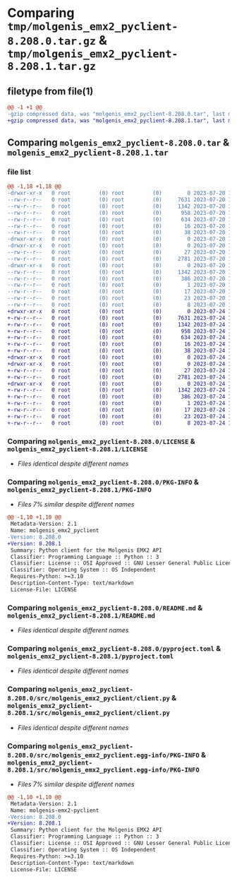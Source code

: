 # Comparing `tmp/molgenis_emx2_pyclient-8.208.0.tar.gz` & `tmp/molgenis_emx2_pyclient-8.208.1.tar.gz`

## filetype from file(1)

```diff
@@ -1 +1 @@
-gzip compressed data, was "molgenis_emx2_pyclient-8.208.0.tar", last modified: Thu Jul 20 18:54:40 2023, max compression
+gzip compressed data, was "molgenis_emx2_pyclient-8.208.1.tar", last modified: Mon Jul 24 12:17:16 2023, max compression
```

## Comparing `molgenis_emx2_pyclient-8.208.0.tar` & `molgenis_emx2_pyclient-8.208.1.tar`

### file list

```diff
@@ -1,18 +1,18 @@
-drwxr-xr-x   0 root         (0) root         (0)        0 2023-07-20 18:54:40.603721 molgenis_emx2_pyclient-8.208.0/
--rw-r--r--   0 root         (0) root         (0)     7631 2023-07-20 18:44:37.000000 molgenis_emx2_pyclient-8.208.0/LICENSE
--rw-r--r--   0 root         (0) root         (0)     1342 2023-07-20 18:54:40.603721 molgenis_emx2_pyclient-8.208.0/PKG-INFO
--rw-r--r--   0 root         (0) root         (0)      958 2023-07-20 18:44:38.000000 molgenis_emx2_pyclient-8.208.0/README.md
--rw-r--r--   0 root         (0) root         (0)      634 2023-07-20 18:44:38.000000 molgenis_emx2_pyclient-8.208.0/pyproject.toml
--rw-r--r--   0 root         (0) root         (0)       16 2023-07-20 18:44:38.000000 molgenis_emx2_pyclient-8.208.0/requirements.txt
--rw-r--r--   0 root         (0) root         (0)       38 2023-07-20 18:54:40.603721 molgenis_emx2_pyclient-8.208.0/setup.cfg
-drwxr-xr-x   0 root         (0) root         (0)        0 2023-07-20 18:54:40.603721 molgenis_emx2_pyclient-8.208.0/src/
-drwxr-xr-x   0 root         (0) root         (0)        0 2023-07-20 18:54:40.603721 molgenis_emx2_pyclient-8.208.0/src/molgenis_emx2_pyclient/
--rw-r--r--   0 root         (0) root         (0)       27 2023-07-20 18:44:38.000000 molgenis_emx2_pyclient-8.208.0/src/molgenis_emx2_pyclient/__init__.py
--rw-r--r--   0 root         (0) root         (0)     2781 2023-07-20 18:44:38.000000 molgenis_emx2_pyclient-8.208.0/src/molgenis_emx2_pyclient/client.py
-drwxr-xr-x   0 root         (0) root         (0)        0 2023-07-20 18:54:40.603721 molgenis_emx2_pyclient-8.208.0/src/molgenis_emx2_pyclient.egg-info/
--rw-r--r--   0 root         (0) root         (0)     1342 2023-07-20 18:54:40.000000 molgenis_emx2_pyclient-8.208.0/src/molgenis_emx2_pyclient.egg-info/PKG-INFO
--rw-r--r--   0 root         (0) root         (0)      386 2023-07-20 18:54:40.000000 molgenis_emx2_pyclient-8.208.0/src/molgenis_emx2_pyclient.egg-info/SOURCES.txt
--rw-r--r--   0 root         (0) root         (0)        1 2023-07-20 18:54:40.000000 molgenis_emx2_pyclient-8.208.0/src/molgenis_emx2_pyclient.egg-info/dependency_links.txt
--rw-r--r--   0 root         (0) root         (0)       17 2023-07-20 18:54:40.000000 molgenis_emx2_pyclient-8.208.0/src/molgenis_emx2_pyclient.egg-info/requires.txt
--rw-r--r--   0 root         (0) root         (0)       23 2023-07-20 18:54:40.000000 molgenis_emx2_pyclient-8.208.0/src/molgenis_emx2_pyclient.egg-info/top_level.txt
--rw-r--r--   0 root         (0) root         (0)        8 2023-07-20 18:50:35.000000 molgenis_emx2_pyclient-8.208.0/version.txt
+drwxr-xr-x   0 root         (0) root         (0)        0 2023-07-24 12:17:16.652523 molgenis_emx2_pyclient-8.208.1/
+-rw-r--r--   0 root         (0) root         (0)     7631 2023-07-24 12:04:53.000000 molgenis_emx2_pyclient-8.208.1/LICENSE
+-rw-r--r--   0 root         (0) root         (0)     1342 2023-07-24 12:17:16.652523 molgenis_emx2_pyclient-8.208.1/PKG-INFO
+-rw-r--r--   0 root         (0) root         (0)      958 2023-07-24 12:04:53.000000 molgenis_emx2_pyclient-8.208.1/README.md
+-rw-r--r--   0 root         (0) root         (0)      634 2023-07-24 12:04:53.000000 molgenis_emx2_pyclient-8.208.1/pyproject.toml
+-rw-r--r--   0 root         (0) root         (0)       16 2023-07-24 12:04:53.000000 molgenis_emx2_pyclient-8.208.1/requirements.txt
+-rw-r--r--   0 root         (0) root         (0)       38 2023-07-24 12:17:16.652523 molgenis_emx2_pyclient-8.208.1/setup.cfg
+drwxr-xr-x   0 root         (0) root         (0)        0 2023-07-24 12:17:16.652523 molgenis_emx2_pyclient-8.208.1/src/
+drwxr-xr-x   0 root         (0) root         (0)        0 2023-07-24 12:17:16.652523 molgenis_emx2_pyclient-8.208.1/src/molgenis_emx2_pyclient/
+-rw-r--r--   0 root         (0) root         (0)       27 2023-07-24 12:04:53.000000 molgenis_emx2_pyclient-8.208.1/src/molgenis_emx2_pyclient/__init__.py
+-rw-r--r--   0 root         (0) root         (0)     2781 2023-07-24 12:04:53.000000 molgenis_emx2_pyclient-8.208.1/src/molgenis_emx2_pyclient/client.py
+drwxr-xr-x   0 root         (0) root         (0)        0 2023-07-24 12:17:16.652523 molgenis_emx2_pyclient-8.208.1/src/molgenis_emx2_pyclient.egg-info/
+-rw-r--r--   0 root         (0) root         (0)     1342 2023-07-24 12:17:16.000000 molgenis_emx2_pyclient-8.208.1/src/molgenis_emx2_pyclient.egg-info/PKG-INFO
+-rw-r--r--   0 root         (0) root         (0)      386 2023-07-24 12:17:16.000000 molgenis_emx2_pyclient-8.208.1/src/molgenis_emx2_pyclient.egg-info/SOURCES.txt
+-rw-r--r--   0 root         (0) root         (0)        1 2023-07-24 12:17:16.000000 molgenis_emx2_pyclient-8.208.1/src/molgenis_emx2_pyclient.egg-info/dependency_links.txt
+-rw-r--r--   0 root         (0) root         (0)       17 2023-07-24 12:17:16.000000 molgenis_emx2_pyclient-8.208.1/src/molgenis_emx2_pyclient.egg-info/requires.txt
+-rw-r--r--   0 root         (0) root         (0)       23 2023-07-24 12:17:16.000000 molgenis_emx2_pyclient-8.208.1/src/molgenis_emx2_pyclient.egg-info/top_level.txt
+-rw-r--r--   0 root         (0) root         (0)        8 2023-07-24 12:12:37.000000 molgenis_emx2_pyclient-8.208.1/version.txt
```

### Comparing `molgenis_emx2_pyclient-8.208.0/LICENSE` & `molgenis_emx2_pyclient-8.208.1/LICENSE`

 * *Files identical despite different names*

### Comparing `molgenis_emx2_pyclient-8.208.0/PKG-INFO` & `molgenis_emx2_pyclient-8.208.1/PKG-INFO`

 * *Files 7% similar despite different names*

```diff
@@ -1,10 +1,10 @@
 Metadata-Version: 2.1
 Name: molgenis_emx2_pyclient
-Version: 8.208.0
+Version: 8.208.1
 Summary: Python client for the Molgenis EMX2 API
 Classifier: Programming Language :: Python :: 3
 Classifier: License :: OSI Approved :: GNU Lesser General Public License v3 (LGPLv3)
 Classifier: Operating System :: OS Independent
 Requires-Python: >=3.10
 Description-Content-Type: text/markdown
 License-File: LICENSE
```

### Comparing `molgenis_emx2_pyclient-8.208.0/README.md` & `molgenis_emx2_pyclient-8.208.1/README.md`

 * *Files identical despite different names*

### Comparing `molgenis_emx2_pyclient-8.208.0/pyproject.toml` & `molgenis_emx2_pyclient-8.208.1/pyproject.toml`

 * *Files identical despite different names*

### Comparing `molgenis_emx2_pyclient-8.208.0/src/molgenis_emx2_pyclient/client.py` & `molgenis_emx2_pyclient-8.208.1/src/molgenis_emx2_pyclient/client.py`

 * *Files identical despite different names*

### Comparing `molgenis_emx2_pyclient-8.208.0/src/molgenis_emx2_pyclient.egg-info/PKG-INFO` & `molgenis_emx2_pyclient-8.208.1/src/molgenis_emx2_pyclient.egg-info/PKG-INFO`

 * *Files 7% similar despite different names*

```diff
@@ -1,10 +1,10 @@
 Metadata-Version: 2.1
 Name: molgenis-emx2-pyclient
-Version: 8.208.0
+Version: 8.208.1
 Summary: Python client for the Molgenis EMX2 API
 Classifier: Programming Language :: Python :: 3
 Classifier: License :: OSI Approved :: GNU Lesser General Public License v3 (LGPLv3)
 Classifier: Operating System :: OS Independent
 Requires-Python: >=3.10
 Description-Content-Type: text/markdown
 License-File: LICENSE
```

